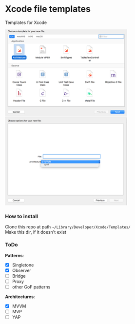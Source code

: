 # Xcode file templates
Templates for Xcode

<img src="https://github.com/adevelopers/xcodefiletemplates/blob/master/Wiki/shot1.png?raw=true" width="400" /> <img src="https://github.com/adevelopers/xcodefiletemplates/blob/master/Wiki/shot2.png?raw=true" width="400" />


### How to install ###
Clone this repo at path `~/Library/Developer/Xcode/Templates/`  
Make this dir, if it doesn't exist

### ToDo ###
**Patterns**:  
- [x] Singletone
- [x] Observer
- [ ] Bridge  
- [ ] Proxy  
- [ ] other GoF patterns  

**Architectures**:  
- [x] MVVM  
- [ ] MVP  
- [ ] YAP  
